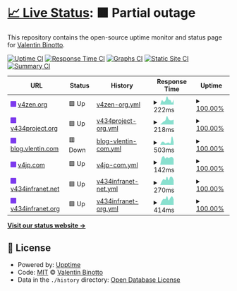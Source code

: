 # [📈 Live Status](https://status.v434project.com): <!--live status--> **🟧 Partial outage**

This repository contains the open-source uptime monitor and status page for [Valentin Binotto](https://v4zen.com).

[![Uptime CI](https://github.com/valentinbinotto/status/workflows/Uptime%20CI/badge.svg)](https://github.com/valentinbinotto/status/actions?query=workflow%3A%22Uptime+CI%22)
[![Response Time CI](https://github.com/valentinbinotto/status/workflows/Response%20Time%20CI/badge.svg)](https://github.com/valentinbinotto/status/actions?query=workflow%3A%22Response+Time+CI%22)
[![Graphs CI](https://github.com/valentinbinotto/status/workflows/Graphs%20CI/badge.svg)](https://github.com/valentinbinotto/status/actions?query=workflow%3A%22Graphs+CI%22)
[![Static Site CI](https://github.com/valentinbinotto/status/workflows/Static%20Site%20CI/badge.svg)](https://github.com/valentinbinotto/status/actions?query=workflow%3A%22Static+Site+CI%22)
[![Summary CI](https://github.com/valentinbinotto/status/workflows/Summary%20CI/badge.svg)](https://github.com/valentinbinotto/status/actions?query=workflow%3A%22Summary+CI%22)

<!--start: status pages-->
<!-- This summary is generated by Upptime (https://github.com/upptime/upptime) -->
<!-- Do not edit this manually, your changes will be overwritten -->
<!-- prettier-ignore -->
| URL | Status | History | Response Time | Uptime |
| --- | ------ | ------- | ------------- | ------ |
| <img alt="" src="https://raw.githubusercontent.com/valentinbinotto/status/master/assets/icon.png" height="13"> [v4zen.org](https://v4zen.org) | 🟩 Up | [v4zen-org.yml](https://github.com/valentinbinotto/status/commits/HEAD/history/v4zen-org.yml) | <details><summary><img alt="Response time graph" src="./graphs/v4zen-org/response-time-week.png" height="20"> 222ms</summary><br><a href="https://status.v434project.org/history/v4zen-org"><img alt="Response time 209" src="https://img.shields.io/endpoint?url=https%3A%2F%2Fraw.githubusercontent.com%2Fvalentinbinotto%2Fstatus%2FHEAD%2Fapi%2Fv4zen-org%2Fresponse-time.json"></a><br><a href="https://status.v434project.org/history/v4zen-org"><img alt="24-hour response time 243" src="https://img.shields.io/endpoint?url=https%3A%2F%2Fraw.githubusercontent.com%2Fvalentinbinotto%2Fstatus%2FHEAD%2Fapi%2Fv4zen-org%2Fresponse-time-day.json"></a><br><a href="https://status.v434project.org/history/v4zen-org"><img alt="7-day response time 222" src="https://img.shields.io/endpoint?url=https%3A%2F%2Fraw.githubusercontent.com%2Fvalentinbinotto%2Fstatus%2FHEAD%2Fapi%2Fv4zen-org%2Fresponse-time-week.json"></a><br><a href="https://status.v434project.org/history/v4zen-org"><img alt="30-day response time 209" src="https://img.shields.io/endpoint?url=https%3A%2F%2Fraw.githubusercontent.com%2Fvalentinbinotto%2Fstatus%2FHEAD%2Fapi%2Fv4zen-org%2Fresponse-time-month.json"></a><br><a href="https://status.v434project.org/history/v4zen-org"><img alt="1-year response time 209" src="https://img.shields.io/endpoint?url=https%3A%2F%2Fraw.githubusercontent.com%2Fvalentinbinotto%2Fstatus%2FHEAD%2Fapi%2Fv4zen-org%2Fresponse-time-year.json"></a></details> | <details><summary><a href="https://status.v434project.org/history/v4zen-org">100.00%</a></summary><a href="https://status.v434project.org/history/v4zen-org"><img alt="All-time uptime 100.00%" src="https://img.shields.io/endpoint?url=https%3A%2F%2Fraw.githubusercontent.com%2Fvalentinbinotto%2Fstatus%2FHEAD%2Fapi%2Fv4zen-org%2Fuptime.json"></a><br><a href="https://status.v434project.org/history/v4zen-org"><img alt="24-hour uptime 100.00%" src="https://img.shields.io/endpoint?url=https%3A%2F%2Fraw.githubusercontent.com%2Fvalentinbinotto%2Fstatus%2FHEAD%2Fapi%2Fv4zen-org%2Fuptime-day.json"></a><br><a href="https://status.v434project.org/history/v4zen-org"><img alt="7-day uptime 100.00%" src="https://img.shields.io/endpoint?url=https%3A%2F%2Fraw.githubusercontent.com%2Fvalentinbinotto%2Fstatus%2FHEAD%2Fapi%2Fv4zen-org%2Fuptime-week.json"></a><br><a href="https://status.v434project.org/history/v4zen-org"><img alt="30-day uptime 100.00%" src="https://img.shields.io/endpoint?url=https%3A%2F%2Fraw.githubusercontent.com%2Fvalentinbinotto%2Fstatus%2FHEAD%2Fapi%2Fv4zen-org%2Fuptime-month.json"></a><br><a href="https://status.v434project.org/history/v4zen-org"><img alt="1-year uptime 100.00%" src="https://img.shields.io/endpoint?url=https%3A%2F%2Fraw.githubusercontent.com%2Fvalentinbinotto%2Fstatus%2FHEAD%2Fapi%2Fv4zen-org%2Fuptime-year.json"></a></details>
| <img alt="" src="https://raw.githubusercontent.com/valentinbinotto/status/master/assets/icon.png" height="13"> [v434project.org](https://v434project.org) | 🟩 Up | [v434project-org.yml](https://github.com/valentinbinotto/status/commits/HEAD/history/v434project-org.yml) | <details><summary><img alt="Response time graph" src="./graphs/v434project-org/response-time-week.png" height="20"> 218ms</summary><br><a href="https://status.v434project.org/history/v434project-org"><img alt="Response time 206" src="https://img.shields.io/endpoint?url=https%3A%2F%2Fraw.githubusercontent.com%2Fvalentinbinotto%2Fstatus%2FHEAD%2Fapi%2Fv434project-org%2Fresponse-time.json"></a><br><a href="https://status.v434project.org/history/v434project-org"><img alt="24-hour response time 234" src="https://img.shields.io/endpoint?url=https%3A%2F%2Fraw.githubusercontent.com%2Fvalentinbinotto%2Fstatus%2FHEAD%2Fapi%2Fv434project-org%2Fresponse-time-day.json"></a><br><a href="https://status.v434project.org/history/v434project-org"><img alt="7-day response time 218" src="https://img.shields.io/endpoint?url=https%3A%2F%2Fraw.githubusercontent.com%2Fvalentinbinotto%2Fstatus%2FHEAD%2Fapi%2Fv434project-org%2Fresponse-time-week.json"></a><br><a href="https://status.v434project.org/history/v434project-org"><img alt="30-day response time 206" src="https://img.shields.io/endpoint?url=https%3A%2F%2Fraw.githubusercontent.com%2Fvalentinbinotto%2Fstatus%2FHEAD%2Fapi%2Fv434project-org%2Fresponse-time-month.json"></a><br><a href="https://status.v434project.org/history/v434project-org"><img alt="1-year response time 206" src="https://img.shields.io/endpoint?url=https%3A%2F%2Fraw.githubusercontent.com%2Fvalentinbinotto%2Fstatus%2FHEAD%2Fapi%2Fv434project-org%2Fresponse-time-year.json"></a></details> | <details><summary><a href="https://status.v434project.org/history/v434project-org">100.00%</a></summary><a href="https://status.v434project.org/history/v434project-org"><img alt="All-time uptime 100.00%" src="https://img.shields.io/endpoint?url=https%3A%2F%2Fraw.githubusercontent.com%2Fvalentinbinotto%2Fstatus%2FHEAD%2Fapi%2Fv434project-org%2Fuptime.json"></a><br><a href="https://status.v434project.org/history/v434project-org"><img alt="24-hour uptime 100.00%" src="https://img.shields.io/endpoint?url=https%3A%2F%2Fraw.githubusercontent.com%2Fvalentinbinotto%2Fstatus%2FHEAD%2Fapi%2Fv434project-org%2Fuptime-day.json"></a><br><a href="https://status.v434project.org/history/v434project-org"><img alt="7-day uptime 100.00%" src="https://img.shields.io/endpoint?url=https%3A%2F%2Fraw.githubusercontent.com%2Fvalentinbinotto%2Fstatus%2FHEAD%2Fapi%2Fv434project-org%2Fuptime-week.json"></a><br><a href="https://status.v434project.org/history/v434project-org"><img alt="30-day uptime 100.00%" src="https://img.shields.io/endpoint?url=https%3A%2F%2Fraw.githubusercontent.com%2Fvalentinbinotto%2Fstatus%2FHEAD%2Fapi%2Fv434project-org%2Fuptime-month.json"></a><br><a href="https://status.v434project.org/history/v434project-org"><img alt="1-year uptime 100.00%" src="https://img.shields.io/endpoint?url=https%3A%2F%2Fraw.githubusercontent.com%2Fvalentinbinotto%2Fstatus%2FHEAD%2Fapi%2Fv434project-org%2Fuptime-year.json"></a></details>
| <img alt="" src="https://raw.githubusercontent.com/valentinbinotto/status/master/assets/icon.png" height="13"> [blog.vlentin.com](https://blog.vlentin.com) | 🟥 Down | [blog-vlentin-com.yml](https://github.com/valentinbinotto/status/commits/HEAD/history/blog-vlentin-com.yml) | <details><summary><img alt="Response time graph" src="./graphs/blog-vlentin-com/response-time-week.png" height="20"> 503ms</summary><br><a href="https://status.v434project.org/history/blog-vlentin-com"><img alt="Response time 499" src="https://img.shields.io/endpoint?url=https%3A%2F%2Fraw.githubusercontent.com%2Fvalentinbinotto%2Fstatus%2FHEAD%2Fapi%2Fblog-vlentin-com%2Fresponse-time.json"></a><br><a href="https://status.v434project.org/history/blog-vlentin-com"><img alt="24-hour response time 908" src="https://img.shields.io/endpoint?url=https%3A%2F%2Fraw.githubusercontent.com%2Fvalentinbinotto%2Fstatus%2FHEAD%2Fapi%2Fblog-vlentin-com%2Fresponse-time-day.json"></a><br><a href="https://status.v434project.org/history/blog-vlentin-com"><img alt="7-day response time 503" src="https://img.shields.io/endpoint?url=https%3A%2F%2Fraw.githubusercontent.com%2Fvalentinbinotto%2Fstatus%2FHEAD%2Fapi%2Fblog-vlentin-com%2Fresponse-time-week.json"></a><br><a href="https://status.v434project.org/history/blog-vlentin-com"><img alt="30-day response time 515" src="https://img.shields.io/endpoint?url=https%3A%2F%2Fraw.githubusercontent.com%2Fvalentinbinotto%2Fstatus%2FHEAD%2Fapi%2Fblog-vlentin-com%2Fresponse-time-month.json"></a><br><a href="https://status.v434project.org/history/blog-vlentin-com"><img alt="1-year response time 499" src="https://img.shields.io/endpoint?url=https%3A%2F%2Fraw.githubusercontent.com%2Fvalentinbinotto%2Fstatus%2FHEAD%2Fapi%2Fblog-vlentin-com%2Fresponse-time-year.json"></a></details> | <details><summary><a href="https://status.v434project.org/history/blog-vlentin-com">100.00%</a></summary><a href="https://status.v434project.org/history/blog-vlentin-com"><img alt="All-time uptime 100.00%" src="https://img.shields.io/endpoint?url=https%3A%2F%2Fraw.githubusercontent.com%2Fvalentinbinotto%2Fstatus%2FHEAD%2Fapi%2Fblog-vlentin-com%2Fuptime.json"></a><br><a href="https://status.v434project.org/history/blog-vlentin-com"><img alt="24-hour uptime 99.99%" src="https://img.shields.io/endpoint?url=https%3A%2F%2Fraw.githubusercontent.com%2Fvalentinbinotto%2Fstatus%2FHEAD%2Fapi%2Fblog-vlentin-com%2Fuptime-day.json"></a><br><a href="https://status.v434project.org/history/blog-vlentin-com"><img alt="7-day uptime 100.00%" src="https://img.shields.io/endpoint?url=https%3A%2F%2Fraw.githubusercontent.com%2Fvalentinbinotto%2Fstatus%2FHEAD%2Fapi%2Fblog-vlentin-com%2Fuptime-week.json"></a><br><a href="https://status.v434project.org/history/blog-vlentin-com"><img alt="30-day uptime 100.00%" src="https://img.shields.io/endpoint?url=https%3A%2F%2Fraw.githubusercontent.com%2Fvalentinbinotto%2Fstatus%2FHEAD%2Fapi%2Fblog-vlentin-com%2Fuptime-month.json"></a><br><a href="https://status.v434project.org/history/blog-vlentin-com"><img alt="1-year uptime 100.00%" src="https://img.shields.io/endpoint?url=https%3A%2F%2Fraw.githubusercontent.com%2Fvalentinbinotto%2Fstatus%2FHEAD%2Fapi%2Fblog-vlentin-com%2Fuptime-year.json"></a></details>
| <img alt="" src="https://raw.githubusercontent.com/valentinbinotto/status/master/assets/icon.png" height="13"> [v4jp.com](https://v4jp.com/uptimetest) | 🟩 Up | [v4jp-com.yml](https://github.com/valentinbinotto/status/commits/HEAD/history/v4jp-com.yml) | <details><summary><img alt="Response time graph" src="./graphs/v4jp-com/response-time-week.png" height="20"> 142ms</summary><br><a href="https://status.v434project.org/history/v4jp-com"><img alt="Response time 424" src="https://img.shields.io/endpoint?url=https%3A%2F%2Fraw.githubusercontent.com%2Fvalentinbinotto%2Fstatus%2FHEAD%2Fapi%2Fv4jp-com%2Fresponse-time.json"></a><br><a href="https://status.v434project.org/history/v4jp-com"><img alt="24-hour response time 114" src="https://img.shields.io/endpoint?url=https%3A%2F%2Fraw.githubusercontent.com%2Fvalentinbinotto%2Fstatus%2FHEAD%2Fapi%2Fv4jp-com%2Fresponse-time-day.json"></a><br><a href="https://status.v434project.org/history/v4jp-com"><img alt="7-day response time 142" src="https://img.shields.io/endpoint?url=https%3A%2F%2Fraw.githubusercontent.com%2Fvalentinbinotto%2Fstatus%2FHEAD%2Fapi%2Fv4jp-com%2Fresponse-time-week.json"></a><br><a href="https://status.v434project.org/history/v4jp-com"><img alt="30-day response time 367" src="https://img.shields.io/endpoint?url=https%3A%2F%2Fraw.githubusercontent.com%2Fvalentinbinotto%2Fstatus%2FHEAD%2Fapi%2Fv4jp-com%2Fresponse-time-month.json"></a><br><a href="https://status.v434project.org/history/v4jp-com"><img alt="1-year response time 424" src="https://img.shields.io/endpoint?url=https%3A%2F%2Fraw.githubusercontent.com%2Fvalentinbinotto%2Fstatus%2FHEAD%2Fapi%2Fv4jp-com%2Fresponse-time-year.json"></a></details> | <details><summary><a href="https://status.v434project.org/history/v4jp-com">100.00%</a></summary><a href="https://status.v434project.org/history/v4jp-com"><img alt="All-time uptime 99.88%" src="https://img.shields.io/endpoint?url=https%3A%2F%2Fraw.githubusercontent.com%2Fvalentinbinotto%2Fstatus%2FHEAD%2Fapi%2Fv4jp-com%2Fuptime.json"></a><br><a href="https://status.v434project.org/history/v4jp-com"><img alt="24-hour uptime 100.00%" src="https://img.shields.io/endpoint?url=https%3A%2F%2Fraw.githubusercontent.com%2Fvalentinbinotto%2Fstatus%2FHEAD%2Fapi%2Fv4jp-com%2Fuptime-day.json"></a><br><a href="https://status.v434project.org/history/v4jp-com"><img alt="7-day uptime 100.00%" src="https://img.shields.io/endpoint?url=https%3A%2F%2Fraw.githubusercontent.com%2Fvalentinbinotto%2Fstatus%2FHEAD%2Fapi%2Fv4jp-com%2Fuptime-week.json"></a><br><a href="https://status.v434project.org/history/v4jp-com"><img alt="30-day uptime 99.87%" src="https://img.shields.io/endpoint?url=https%3A%2F%2Fraw.githubusercontent.com%2Fvalentinbinotto%2Fstatus%2FHEAD%2Fapi%2Fv4jp-com%2Fuptime-month.json"></a><br><a href="https://status.v434project.org/history/v4jp-com"><img alt="1-year uptime 99.88%" src="https://img.shields.io/endpoint?url=https%3A%2F%2Fraw.githubusercontent.com%2Fvalentinbinotto%2Fstatus%2FHEAD%2Fapi%2Fv4jp-com%2Fuptime-year.json"></a></details>
| <img alt="" src="https://raw.githubusercontent.com/valentinbinotto/status/master/assets/icon.png" height="13"> [v434infranet.net](http://v434infranet.net/) | 🟩 Up | [v434infranet-net.yml](https://github.com/valentinbinotto/status/commits/HEAD/history/v434infranet-net.yml) | <details><summary><img alt="Response time graph" src="./graphs/v434infranet-net/response-time-week.png" height="20"> 270ms</summary><br><a href="https://status.v434project.org/history/v434infranet-net"><img alt="Response time 295" src="https://img.shields.io/endpoint?url=https%3A%2F%2Fraw.githubusercontent.com%2Fvalentinbinotto%2Fstatus%2FHEAD%2Fapi%2Fv434infranet-net%2Fresponse-time.json"></a><br><a href="https://status.v434project.org/history/v434infranet-net"><img alt="24-hour response time 212" src="https://img.shields.io/endpoint?url=https%3A%2F%2Fraw.githubusercontent.com%2Fvalentinbinotto%2Fstatus%2FHEAD%2Fapi%2Fv434infranet-net%2Fresponse-time-day.json"></a><br><a href="https://status.v434project.org/history/v434infranet-net"><img alt="7-day response time 270" src="https://img.shields.io/endpoint?url=https%3A%2F%2Fraw.githubusercontent.com%2Fvalentinbinotto%2Fstatus%2FHEAD%2Fapi%2Fv434infranet-net%2Fresponse-time-week.json"></a><br><a href="https://status.v434project.org/history/v434infranet-net"><img alt="30-day response time 295" src="https://img.shields.io/endpoint?url=https%3A%2F%2Fraw.githubusercontent.com%2Fvalentinbinotto%2Fstatus%2FHEAD%2Fapi%2Fv434infranet-net%2Fresponse-time-month.json"></a><br><a href="https://status.v434project.org/history/v434infranet-net"><img alt="1-year response time 295" src="https://img.shields.io/endpoint?url=https%3A%2F%2Fraw.githubusercontent.com%2Fvalentinbinotto%2Fstatus%2FHEAD%2Fapi%2Fv434infranet-net%2Fresponse-time-year.json"></a></details> | <details><summary><a href="https://status.v434project.org/history/v434infranet-net">100.00%</a></summary><a href="https://status.v434project.org/history/v434infranet-net"><img alt="All-time uptime 100.00%" src="https://img.shields.io/endpoint?url=https%3A%2F%2Fraw.githubusercontent.com%2Fvalentinbinotto%2Fstatus%2FHEAD%2Fapi%2Fv434infranet-net%2Fuptime.json"></a><br><a href="https://status.v434project.org/history/v434infranet-net"><img alt="24-hour uptime 100.00%" src="https://img.shields.io/endpoint?url=https%3A%2F%2Fraw.githubusercontent.com%2Fvalentinbinotto%2Fstatus%2FHEAD%2Fapi%2Fv434infranet-net%2Fuptime-day.json"></a><br><a href="https://status.v434project.org/history/v434infranet-net"><img alt="7-day uptime 100.00%" src="https://img.shields.io/endpoint?url=https%3A%2F%2Fraw.githubusercontent.com%2Fvalentinbinotto%2Fstatus%2FHEAD%2Fapi%2Fv434infranet-net%2Fuptime-week.json"></a><br><a href="https://status.v434project.org/history/v434infranet-net"><img alt="30-day uptime 100.00%" src="https://img.shields.io/endpoint?url=https%3A%2F%2Fraw.githubusercontent.com%2Fvalentinbinotto%2Fstatus%2FHEAD%2Fapi%2Fv434infranet-net%2Fuptime-month.json"></a><br><a href="https://status.v434project.org/history/v434infranet-net"><img alt="1-year uptime 100.00%" src="https://img.shields.io/endpoint?url=https%3A%2F%2Fraw.githubusercontent.com%2Fvalentinbinotto%2Fstatus%2FHEAD%2Fapi%2Fv434infranet-net%2Fuptime-year.json"></a></details>
| <img alt="" src="https://raw.githubusercontent.com/valentinbinotto/status/master/assets/icon.png" height="13"> [v434infranet.org](http://v434infranet.org/) | 🟩 Up | [v434infranet-org.yml](https://github.com/valentinbinotto/status/commits/HEAD/history/v434infranet-org.yml) | <details><summary><img alt="Response time graph" src="./graphs/v434infranet-org/response-time-week.png" height="20"> 414ms</summary><br><a href="https://status.v434project.org/history/v434infranet-org"><img alt="Response time 501" src="https://img.shields.io/endpoint?url=https%3A%2F%2Fraw.githubusercontent.com%2Fvalentinbinotto%2Fstatus%2FHEAD%2Fapi%2Fv434infranet-org%2Fresponse-time.json"></a><br><a href="https://status.v434project.org/history/v434infranet-org"><img alt="24-hour response time 366" src="https://img.shields.io/endpoint?url=https%3A%2F%2Fraw.githubusercontent.com%2Fvalentinbinotto%2Fstatus%2FHEAD%2Fapi%2Fv434infranet-org%2Fresponse-time-day.json"></a><br><a href="https://status.v434project.org/history/v434infranet-org"><img alt="7-day response time 414" src="https://img.shields.io/endpoint?url=https%3A%2F%2Fraw.githubusercontent.com%2Fvalentinbinotto%2Fstatus%2FHEAD%2Fapi%2Fv434infranet-org%2Fresponse-time-week.json"></a><br><a href="https://status.v434project.org/history/v434infranet-org"><img alt="30-day response time 501" src="https://img.shields.io/endpoint?url=https%3A%2F%2Fraw.githubusercontent.com%2Fvalentinbinotto%2Fstatus%2FHEAD%2Fapi%2Fv434infranet-org%2Fresponse-time-month.json"></a><br><a href="https://status.v434project.org/history/v434infranet-org"><img alt="1-year response time 501" src="https://img.shields.io/endpoint?url=https%3A%2F%2Fraw.githubusercontent.com%2Fvalentinbinotto%2Fstatus%2FHEAD%2Fapi%2Fv434infranet-org%2Fresponse-time-year.json"></a></details> | <details><summary><a href="https://status.v434project.org/history/v434infranet-org">100.00%</a></summary><a href="https://status.v434project.org/history/v434infranet-org"><img alt="All-time uptime 100.00%" src="https://img.shields.io/endpoint?url=https%3A%2F%2Fraw.githubusercontent.com%2Fvalentinbinotto%2Fstatus%2FHEAD%2Fapi%2Fv434infranet-org%2Fuptime.json"></a><br><a href="https://status.v434project.org/history/v434infranet-org"><img alt="24-hour uptime 100.00%" src="https://img.shields.io/endpoint?url=https%3A%2F%2Fraw.githubusercontent.com%2Fvalentinbinotto%2Fstatus%2FHEAD%2Fapi%2Fv434infranet-org%2Fuptime-day.json"></a><br><a href="https://status.v434project.org/history/v434infranet-org"><img alt="7-day uptime 100.00%" src="https://img.shields.io/endpoint?url=https%3A%2F%2Fraw.githubusercontent.com%2Fvalentinbinotto%2Fstatus%2FHEAD%2Fapi%2Fv434infranet-org%2Fuptime-week.json"></a><br><a href="https://status.v434project.org/history/v434infranet-org"><img alt="30-day uptime 100.00%" src="https://img.shields.io/endpoint?url=https%3A%2F%2Fraw.githubusercontent.com%2Fvalentinbinotto%2Fstatus%2FHEAD%2Fapi%2Fv434infranet-org%2Fuptime-month.json"></a><br><a href="https://status.v434project.org/history/v434infranet-org"><img alt="1-year uptime 100.00%" src="https://img.shields.io/endpoint?url=https%3A%2F%2Fraw.githubusercontent.com%2Fvalentinbinotto%2Fstatus%2FHEAD%2Fapi%2Fv434infranet-org%2Fuptime-year.json"></a></details>

<!--end: status pages-->

[**Visit our status website →**](https://status.v434project.com)

## 📄 License

- Powered by: [Upptime](https://github.com/upptime/upptime)
- Code: [MIT](./LICENSE) © [Valentin Binotto](v4zen.com)
- Data in the `./history` directory: [Open Database License](https://opendatacommons.org/licenses/odbl/1-0/)
